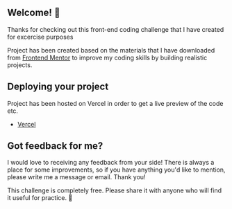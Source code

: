 
## Welcome! 👋

Thanks for checking out this front-end coding challenge that I have created for excercise purposes

Project has been created based on the materials that I have downloaded from [Frontend Mentor](https://www.frontendmentor.io) to improve my coding skills by building realistic projects.

## Deploying your project

Project has been hosted on Vercel in order to get a live preview of the code etc. 

- [Vercel](https://vercel.com/)

## Got feedback for me?

I would love to receiving any feedback from your side! There is always a place for some improvements, so if you have anything you'd like to mention, please write me a message or email. Thank you! 

This challenge is completely free. Please share it with anyone who will find it useful for practice. 🚀
